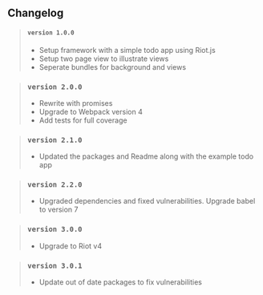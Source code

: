 ## Changelog

>#### ```version 1.0.0```
>* Setup framework with a simple todo app using Riot.js
>* Setup two page view to illustrate views
>* Seperate bundles for background and views

>### ```version 2.0.0```
>* Rewrite with promises
>* Upgrade to Webpack version 4
>* Add tests for full coverage

>### ```version 2.1.0```
>* Updated the packages and Readme along with the example todo app

>### ```version 2.2.0```
>* Upgraded dependencies and fixed vulnerabilities. Upgrade babel to version 7

>### ```version 3.0.0```
>* Upgrade to Riot v4

>### ```version 3.0.1```
>* Update out of date packages to fix vulnerabilities
